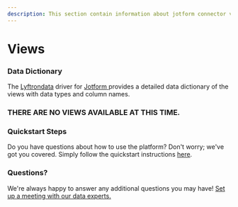 ```yaml
---
description: This section contain information about jotform connector views information
---
```


# Views

### Data Dictionary

The [Lyftrondata](https://www.lyftrondata.com/) driver for [Jotform](https://www.lyftrondata.com/integration/business-analytics/jot-form/)[ ](https://www.lyftrondata.com/integration/jotform/)provides a detailed data dictionary of the views with data types and column names.

### THERE ARE NO VIEWS AVAILABLE AT THIS TIME.

### Quickstart Steps

Do you have questions about how to use the platform? Don't worry; we've got you covered. Simply follow the quickstart instructions [here](../).

### Questions? <a href="#questions" id="questions"></a>

We're always happy to answer any additional questions you may have! [Set up a meeting with our data experts.](https://www.lyftrondata.com/book-a-meeting/)
